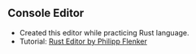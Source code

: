 ## Console Editor
- Created this editor while practicing Rust language.
- Tutorial: [Rust Editor by Philipp Flenker](https://www.philippflenker.com/hecto/)